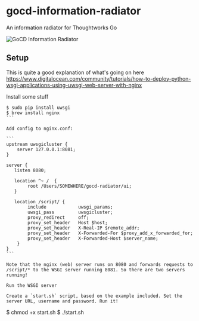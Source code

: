 # gocd-information-radiator
An information radiator for Thoughtworks Go

![GoCD Information Radiator](http://logicalgenetics.com/wp-content/uploads/2017/01/Screenshot-2017-01-05-16.27.47.png)

## Setup

This is quite a good explanation of what's going on here
https://www.digitalocean.com/community/tutorials/how-to-deploy-python-wsgi-applications-using-uwsgi-web-server-with-nginx

Install some stuff

````
$ sudo pip install uwsgi
$ brew install nginx
```

Add config to nginx.conf:

```
upstream uwsgicluster {
    server 127.0.0.1:8081;
}

server {
   listen 8080;

   location ^~ /  {
        root /Users/SOMEWHERE/gocd-radiator/ui;
   }

   location /script/ {  
        include            uwsgi_params;
        uwsgi_pass         uwsgicluster;
        proxy_redirect     off;
        proxy_set_header   Host $host;
        proxy_set_header   X-Real-IP $remote_addr;
        proxy_set_header   X-Forwarded-For $proxy_add_x_forwarded_for;
        proxy_set_header   X-Forwarded-Host $server_name;
    }
}
```

Note that the nginx (web) server runs on 8080 and forwards requests to /script/* to the WSGI server running 8081. So there are two servers running!

Run the WSGI server

Create a `start.sh` script, based on the example included. Set the server URL, username and password. Run it!

````
$ chmod +x start.sh
$ ./start.sh
```
